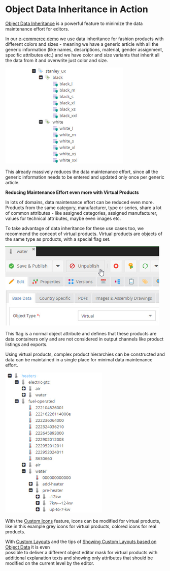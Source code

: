 # Object Data Inheritance in Action

[Object Data Inheritance](../05_Objects/01_Object_Classes/05_Class_Settings/25_Inheritance.md) is a powerful feature to minimize the data maintenance effort for editors.

In our [e-commerce demo](https://github.com/pimcore/demo-ecommerce) we use data inheritance for fashion products with different colors and sizes - meaning
we have a generic article with all the generic information (like names, descriptions, material, gender assignment, specific
attributes etc.) and we have color and size variants that inherit all the data from it and overwrite just color and size.
    
![Color and Size Variants](img/color-size-variants.jpg)

This already massively reduces the data maintenance effort, since all the generic information needs to be entered and updated only once per generic article. 

**Reducing Maintenance Effort even more with Virtual Products**

In lots of domains, data maintenance effort can be reduced even more. Products from the same category, manufacturer, type or series, share a lot of common attributes - like assigned categories, assigned manufacturer, values for technical
attributes, maybe even images etc. 

To take advantage of data inheritance for these use cases too, we recommend the concept of virtual products. 
Virtual products are objects of the same type as products, with a special flag set. 

![Object Type](img/object-type.jpg)

This flag is a normal object attribute and defines that these products are data containers only and are not considered 
in output channels like product listings and exports.
 
Using virtual products, complex product hierarchies can be constructed and data can be maintained in a single place for minimal data maintenance effort. 

![Virtual Product Hierarchy](img/hierarchy.jpg)

With the [Custom Icons](../05_Objects/01_Object_Classes/05_Class_Settings/10_Custom_Icons.md) feature, 
icons can be modified for virtual products, like in this example grey icons for virtual products, colored icons for real
products.

With [Custom Layouts](../05_Objects/01_Object_Classes/05_Class_Settings/15_Custom_Layouts.md) and 
the tips of [Showing Custom Layouts based on Object Data](83_Showing_Custom_Layouts_based_on_Object_Data.md) it is even  
possible to deliver a different object editor mask for virtual products with additional explanation texts and showing
only attributes that should be modified on the current level by the editor.
